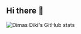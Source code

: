 ## Hi there 👋

![Dimas Diki's GitHub stats](https://github-readme-stats.vercel.app/api?username=dimasdikii&show_icons=true&bg_color=00000000)
